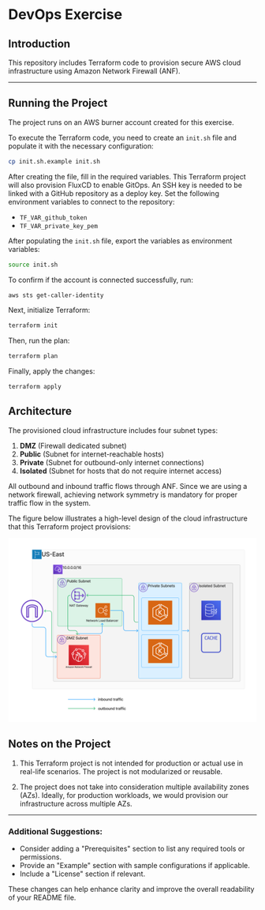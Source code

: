 # DevOps Exercise

## Introduction 
This repository includes Terraform code to provision secure AWS cloud infrastructure using Amazon Network Firewall (ANF).

---

## Running the Project
The project runs on an AWS burner account created for this exercise.

To execute the Terraform code, you need to create an `init.sh` file and populate it with the necessary configuration:

```bash
cp init.sh.example init.sh
```

After creating the file, fill in the required variables. This Terraform project will also provision FluxCD to enable GitOps. An SSH key is needed to be linked with a GitHub repository as a deploy key. Set the following environment variables to connect to the repository:

- `TF_VAR_github_token`
- `TF_VAR_private_key_pem`

After populating the `init.sh` file, export the variables as environment variables:

```bash
source init.sh
```

To confirm if the account is connected successfully, run:

```bash
aws sts get-caller-identity
```

Next, initialize Terraform:

```bash
terraform init
```

Then, run the plan:

```bash
terraform plan
```

Finally, apply the changes:

```bash
terraform apply
```

## Architecture 

The provisioned cloud infrastructure includes four subnet types:

1. **DMZ** (Firewall dedicated subnet)
2. **Public** (Subnet for internet-reachable hosts)
3. **Private** (Subnet for outbound-only internet connections)
4. **Isolated** (Subnet for hosts that do not require internet access)

All outbound and inbound traffic flows through ANF. Since we are using a network firewall, achieving network symmetry is mandatory for proper traffic flow in the system.

The figure below illustrates a high-level design of the cloud infrastructure that this Terraform project provisions:

![Alt text](./docs/Infra.png?raw=true "Infra Diagram")

## Notes on the Project

1. This Terraform project is not intended for production or actual use in real-life scenarios. The project is not modularized or reusable.
  
2. The project does not take into consideration multiple availability zones (AZs). Ideally, for production workloads, we would provision our infrastructure across multiple AZs.

---

### Additional Suggestions:
- Consider adding a "Prerequisites" section to list any required tools or permissions.
- Provide an "Example" section with sample configurations if applicable.
- Include a "License" section if relevant.

These changes can help enhance clarity and improve the overall readability of your README file.